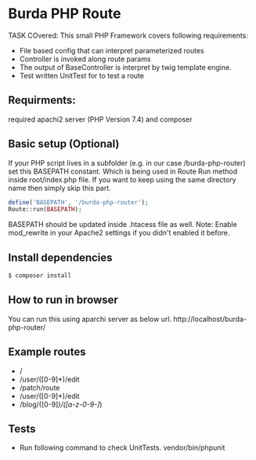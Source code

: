 # Burda PHP Route

TASK COvered: This small PHP Framework covers following requirements:
* File based config that can interpret parameterized routes
* Controller is invoked along route params
* The output of BaseController is interpret by twig template engine.
* Test written UnitTest for to test a route

## Requirments:
required apachi2 server (PHP Version 7.4) and composer


## Basic setup (Optional)
If your PHP script lives in a subfolder (e.g. in our case /burda-php-router) set this BASEPATH constant. Which is being used in Route Run method inside root/index.php file. If you want to keep using the same directory name then simply skip this part.

```php
define('BASEPATH', '/burda-php-router');
Route::run(BASEPATH);
```
BASEPATH should be updated inside .htacess file as well.
Note: Enable mod_rewrite in your Apache2 settings if you didn't enabled it before.

## Install dependencies

```bash
$ composer install
```

## How to run in browser
You can run this using aparchi server as below url.
http://localhost/burda-php-router/



## Example routes
* /
* /user/([0-9]*)/edit
* /patch/route
* /user/([0-9]*)/edit
* /blog/([0-9]*)/([a-z-0-9-]*)

## Tests
* Run following command to check UnitTests.
vendor/bin/phpunit


